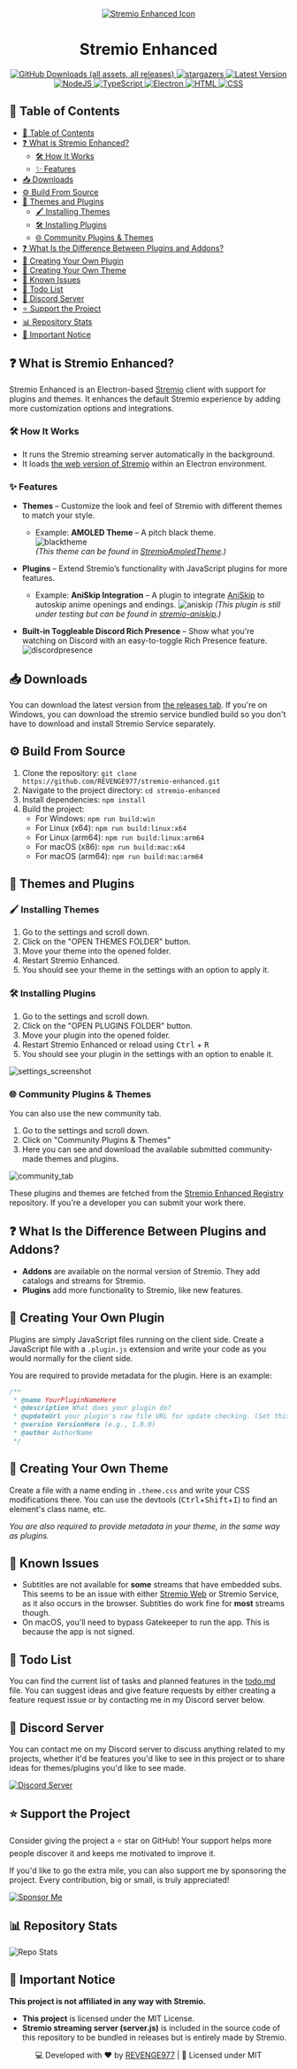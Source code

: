 <p align="center">
	<a href="https://stremio.com/">
		<img src="https://github.com/REVENGE977/stremio-enhanced/raw/main/images/icon.ico" alt="Stremio Enhanced Icon">
	</a>
	<h1 align="center">Stremio Enhanced</h1>
	<p align="center">
		<a href="https://github.com/REVENGE977/stremio-enhanced/releases/latest">
			<img alt="GitHub Downloads (all assets, all releases)" src="https://img.shields.io/github/downloads/REVENGE977/stremio-enhanced/total?style=for-the-badge&color=%237B5BF5">
		</a>
		<a href="https://github.com/REVENGE977/stremio-enhanced/stargazers">
			<img src="https://img.shields.io/github/stars/REVENGE977/stremio-enhanced.svg?style=for-the-badge&color=%237B5BF5" alt="stargazers">
		</a>
		<a href="https://github.com/REVENGE977/stremio-enhanced/releases/latest">
			<img src="https://img.shields.io/github/v/release/REVENGE977/stremio-enhanced?label=Latest%20Release&style=for-the-badge&color=%237B5BF5" alt="Latest Version">
		</a>
		<br>
		<a href="https://nodejs.org/">
			<img src="https://img.shields.io/badge/Node.js-43853D?style=for-the-badge&logo=node.js&logoColor=white" alt="NodeJS">
		</a>
		<a href="https://www.typescriptlang.org/">
			<img src="https://img.shields.io/badge/TypeScript-007ACC?style=for-the-badge&logo=typescript&logoColor=white" alt="TypeScript">
		</a>
		<a href="https://www.electronjs.org/">
			<img src="https://img.shields.io/badge/Electron-191970?style=for-the-badge&logo=Electron&logoColor=white" alt="Electron">
		</a>
		<a href="https://developer.mozilla.org/en-US/docs/Web/HTML">
			<img src="https://img.shields.io/badge/HTML-239120?style=for-the-badge&logo=html5&logoColor=white" alt="HTML">
		</a>
		<a href="https://developer.mozilla.org/en-US/docs/Web/CSS">
			<img src="https://img.shields.io/badge/CSS-2965F1?&style=for-the-badge&logo=css3&logoColor=white" alt="CSS">
		</a>
	</p>
</p>

## 📌 Table of Contents
- [📌 Table of Contents](#-table-of-contents)
- [❓ What is Stremio Enhanced?](#-what-is-stremio-enhanced)
	- [🛠 How It Works](#-how-it-works)
	- [✨ Features](#-features)
- [📥 Downloads](#-downloads)
- [⚙️ Build From Source](#️-build-from-source)
- [🎨 Themes and Plugins](#-themes-and-plugins)
	- [🖌️ Installing Themes](#️-installing-themes)
	- [🛠️ Installing Plugins](#️-installing-plugins)
	- [🌐 Community Plugins \& Themes](#-community-plugins--themes)
- [❓ What Is the Difference Between Plugins and Addons?](#-what-is-the-difference-between-plugins-and-addons)
- [📜 Creating Your Own Plugin](#-creating-your-own-plugin)
- [🎨 Creating Your Own Theme](#-creating-your-own-theme)
- [🐛 Known Issues](#-known-issues)
- [📃 Todo List](#-todo-list)
- [🔗 Discord Server](#-discord-server)
- [⭐ Support the Project](#-support-the-project)
- [📊 Repository Stats](#-repository-stats)
- [🚨 Important Notice](#-important-notice)

## ❓ What is Stremio Enhanced?

Stremio Enhanced is an Electron-based [Stremio](https://www.stremio.com/) client with support for plugins and themes. It enhances the default Stremio experience by adding more customization options and integrations.  

### 🛠 How It Works  
- It runs the Stremio streaming server automatically in the background.
- It loads [the web version of Stremio](https://web.stremio.com) within an Electron environment.

### ✨ Features  
- **Themes** – Customize the look and feel of Stremio with different themes to match your style.  
  - Example: **AMOLED Theme** – A pitch black theme.  
    ![blacktheme](https://github.com/REVENGE977/stremio-enhanced/raw/main/images/amoled_screenshot.png)  
    *(This theme can be found in [StremioAmoledTheme](https://github.com/REVENGE977/StremioAmoledTheme).)*  

- **Plugins** – Extend Stremio’s functionality with JavaScript plugins for more features.
  - Example: **AniSkip Integration** – A plugin to integrate [AniSkip](https://github.com/aniskip) to autoskip anime openings and endings.
   ![aniskip](./images/aniskipplugin.png)
   *(This plugin is still under testing but can be found in [stremio-aniskip](https://github.com/REVENGE977/stremio-aniskip).)*

- **Built-in Toggleable Discord Rich Presence** – Show what you're watching on Discord with an easy-to-toggle Rich Presence feature.  
  ![discordpresence](./images/discordrichpresence.png)   


## 📥 Downloads
You can download the latest version from [the releases tab](https://github.com/REVENGE977/stremio-enhanced/releases). If you're on Windows, you can download the stremio service bundled build so you don't have to download and install Stremio Service separately.

## ⚙️ Build From Source
1. Clone the repository: `git clone https://github.com/REVENGE977/stremio-enhanced.git`
2. Navigate to the project directory: `cd stremio-enhanced`
3. Install dependencies: `npm install`
4. Build the project: 
    - For Windows: `npm run build:win`
    - For Linux (x64): `npm run build:linux:x64`
    - For Linux (arm64): `npm run build:linux:arm64`
    - For macOS (x86): `npm run build:mac:x64`
    - For macOS (arm64): `npm run build:mac:arm64`

## 🎨 Themes and Plugins

### 🖌️ Installing Themes
1. Go to the settings and scroll down.
2. Click on the "OPEN THEMES FOLDER" button.
3. Move your theme into the opened folder.
4. Restart Stremio Enhanced.
5. You should see your theme in the settings with an option to apply it.

### 🛠️ Installing Plugins
1. Go to the settings and scroll down.
2. Click on the "OPEN PLUGINS FOLDER" button.
3. Move your plugin into the opened folder.
4. Restart Stremio Enhanced or reload using <kbd>Ctrl</kbd> + <kbd>R</kbd>
5. You should see your plugin in the settings with an option to enable it.

![settings_screenshot](https://github.com/REVENGE977/stremio-enhanced/raw/main/images/settings_screenshot.png)

### 🌐 Community Plugins & Themes
You can also use the new community tab.

1. Go to the settings and scroll down.
2. Click on "Community Plugins & Themes"
3. Here you can see and download the available submitted community-made themes and plugins.

![community_tab](./images/communitytab.png)

These plugins and themes are fetched from the [Stremio Enhanced Registry](https://github.com/REVENGE977/stremio-enhanced-registry) repository. If you're a developer you can submit your work there.

## ❓ What Is the Difference Between Plugins and Addons?
- **Addons** are available on the normal version of Stremio. They add catalogs and streams for Stremio.
- **Plugins** add more functionality to Stremio, like new features.

## 📜 Creating Your Own Plugin
Plugins are simply JavaScript files running on the client side. Create a JavaScript file with a `.plugin.js` extension and write your code as you would normally for the client side.

You are required to provide metadata for the plugin. Here is an example:

```js
/**
 * @name YourPluginNameHere
 * @description What does your plugin do?
 * @updateUrl your plugin's raw file URL for update checking. (Set this to 'none' if you don't want to provide one)
 * @version VersionHere (e.g., 1.0.0)
 * @author AuthorName
 */
```

## 🎨 Creating Your Own Theme
Create a file with a name ending in `.theme.css` and write your CSS modifications there. You can use the devtools (<kbd>Ctrl</kbd>+<kbd>Shift</kbd>+<kbd>I</kbd>) to find an element's class name, etc.

*You are also required to provide metadata in your theme, in the same way as plugins.*

## 🐛 Known Issues
- Subtitles are not available for **some** streams that have embedded subs. This seems to be an issue with either [Stremio Web](https://web.stremio.com/) or Stremio Service, as it also occurs in the browser. Subtitles do work fine for **most** streams though.
- On macOS, you'll need to bypass Gatekeeper to run the app. This is because the app is not signed.

## 📃 Todo List
You can find the current list of tasks and planned features in the [todo.md](./todo.md) file.
You can suggest ideas and give feature requests by either creating a feature request issue or by contacting me in my Discord server below.

## 🔗 Discord Server
You can contact me on my Discord server to discuss anything related to my projects, whether it'd be features you'd like to see in this project or to share ideas for themes/plugins you'd like to see made.

[![Discord Server](https://dcbadge.limes.pink/api/server/https://discord.gg/jDsgcehrp7?theme=default-inverted&style=for-the-badge)](https://discord.gg/jDsgcehrp7)


## ⭐ Support the Project
Consider giving the project a ⭐ star on GitHub! Your support helps more people discover it and keeps me motivated to improve it.

If you'd like to go the extra mile, you can also support me by sponsoring the project. Every contribution, big or small, is truly appreciated!

[![Sponsor Me](https://img.shields.io/badge/Sponsor%20Me-%E2%9D%A4-red?style=for-the-badge)](https://github.com/sponsors/REVENGE977)

## 📊 Repository Stats

![Repo Stats](https://repobeats.axiom.co/api/embed/ffcb702620c8a5356a655a21e58442be5648de67.svg "Repobeats analytics image")

## 🚨 Important Notice
**This project is not affiliated in any way with Stremio.**

- **This project** is licensed under the MIT License.
- **Stremio streaming server (server.js)** is included in the source code of this repository to be bundled in releases but is entirely made by Stremio.


<p align="center">💻 Developed with ❤️ by <a href="https://github.com/REVENGE977">REVENGE977</a> | 📜 Licensed under MIT</p>
